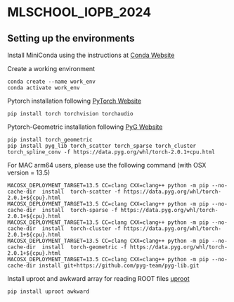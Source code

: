 # MLSCHOOL_IOPB_2024

## Setting up the environments

Install MiniConda using the instructions at [Conda Website](https://docs.conda.io/en/latest/miniconda.html#quick-command-line-install)

Create a working environment 

```
conda create --name work_env
conda activate work_env
```
Pytorch installation following [PyTorch Website](https://pytorch.org/get-started/locally/)

```
pip install torch torchvision torchaudio
```
Pytorch-Geometric installation following [PyG Website](https://pytorch-geometric.readthedocs.io/en/latest/install/installation.html)

```
pip install torch_geometric
pip install pyg_lib torch_scatter torch_sparse torch_cluster torch_spline_conv -f https://data.pyg.org/whl/torch-2.0.1+cpu.html
```
For MAC arm64 users, please use the following command (with OSX version = 13.5)
```
MACOSX_DEPLOYMENT_TARGET=13.5 CC=clang CXX=clang++ python -m pip --no-cache-dir  install  torch-scatter -f https://data.pyg.org/whl/torch-2.0.1+${cpu}.html
MACOSX_DEPLOYMENT_TARGET=13.5 CC=clang CXX=clang++ python -m pip --no-cache-dir  install  torch-sparse -f https://data.pyg.org/whl/torch-2.0.1+${cpu}.html
MACOSX_DEPLOYMENT_TARGET=13.5 CC=clang CXX=clang++ python -m pip --no-cache-dir  install  torch-cluster -f https://data.pyg.org/whl/torch-2.0.1+${cpu}.html
MACOSX_DEPLOYMENT_TARGET=13.5 CC=clang CXX=clang++ python -m pip --no-cache-dir  install  torch-geometric -f https://data.pyg.org/whl/torch-2.0.1+${cpu}.html
MACOSX_DEPLOYMENT_TARGET=13.5 CC=clang CXX=clang++ python -m pip --no-cache-dir install git+https://github.com/pyg-team/pyg-lib.git
```


Install uproot and awkward array for reading ROOT files [uproot](https://uproot.readthedocs.io/en/latest/index.html)
```
pip install uproot awkward
```
